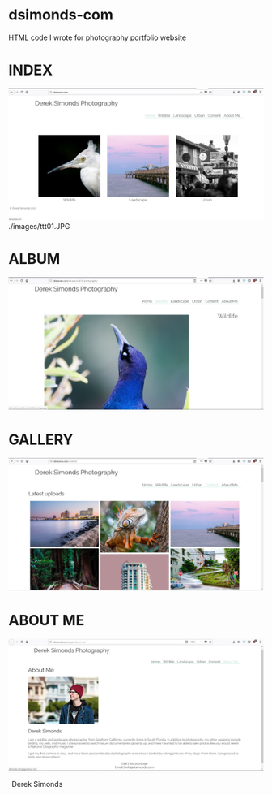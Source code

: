 # dsimonds-com
HTML code I wrote for photography portfolio website

# INDEX
![Index Page](./screenshots/01.JPG)
./images/ttt01.JPG

# ALBUM
![Album Page](./screenshots/02.JPG)

# GALLERY
![Gallery Page](./screenshots/03.JPG)

# ABOUT ME
![About Me Page](./screenshots/04.JPG)


-Derek Simonds

